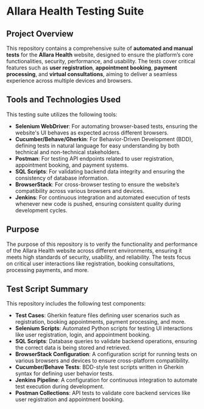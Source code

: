 # Allara Health Testing Suite

## Project Overview

This repository contains a comprehensive suite of **automated and manual tests** for the **Allara Health** website, designed to ensure the platform’s core functionalities, security, performance, and usability. The tests cover critical features such as **user registration**, **appointment booking**, **payment processing**, and **virtual consultations**, aiming to deliver a seamless experience across multiple devices and browsers.

## Tools and Technologies Used

This testing suite utilizes the following tools:

- **Selenium WebDriver**: For automating browser-based tests, ensuring the website's UI behaves as expected across different browsers.
- **Cucumber/Behave/Gherkin**: For Behavior-Driven Development (BDD), defining tests in natural language for easy understanding by both technical and non-technical stakeholders.
- **Postman**: For testing API endpoints related to user registration, appointment booking, and payment systems.
- **SQL Scripts**: For validating backend data integrity and ensuring the consistency of database information.
- **BrowserStack**: For cross-browser testing to ensure the website’s compatibility across various browsers and devices.
- **Jenkins**: For continuous integration and automated execution of tests whenever new code is pushed, ensuring consistent quality during development cycles.

## Purpose

The purpose of this repository is to verify the functionality and performance of the Allara Health website across different environments, ensuring it meets high standards of security, usability, and reliability. The tests focus on critical user interactions like registration, booking consultations, processing payments, and more.

## Test Script Summary

This repository includes the following test components:

- **Test Cases**: Gherkin feature files defining user scenarios such as registration, booking appointments, payment processing, and more.
- **Selenium Scripts**: Automated Python scripts for testing UI interactions like user registration, login, and appointment booking.
- **SQL Scripts**: Database queries to validate backend operations, ensuring the correct data is being stored and retrieved.
- **BrowserStack Configuration**: A configuration script for running tests on various browsers and devices to ensure cross-platform compatibility.
- **Cucumber/Behave Tests**: BDD-style test scripts written in Gherkin syntax for defining user behavior tests.
- **Jenkins Pipeline**: A configuration for continuous integration to automate test execution during development.
- **Postman Collections**: API tests to validate core backend services like user registration and appointment booking.

